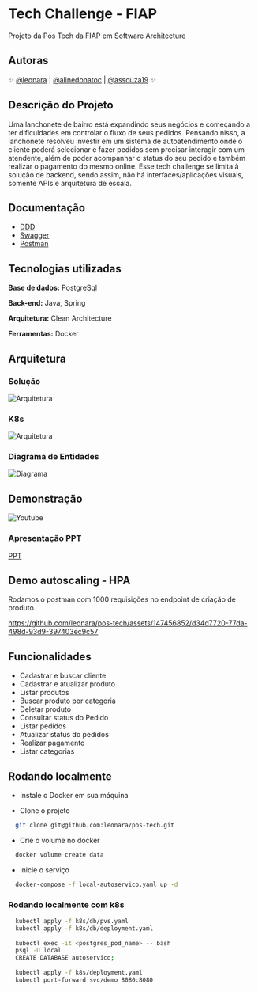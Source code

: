 # Tech Challenge - FIAP
Projeto da Pós Tech da FIAP em Software Architecture

## Autoras

✨ [@leonara](https://github.com/leonara) | [@alinedonatoc](https://github.com/alinedonatoc) | [@assouza19](https://github.com/assouza19) ✨

## Descrição do Projeto
Uma lanchonete de bairro está expandindo seus negócios e começando a ter dificuldades em controlar o fluxo de seus pedidos.
Pensando nisso, a lanchonete resolveu investir em um sistema de autoatendimento onde o cliente poderá selecionar e fazer pedidos sem precisar interagir
com um atendente, além de poder acompanhar o status do seu pedido e também realizar o pagamento do mesmo online.
Esse tech challenge se limita à solução de backend, sendo assim, não há interfaces/aplicações visuais, somente APIs e arquitetura de escala.


## Documentação

- [DDD](https://miro.com/app/board/uXjVNdf5-GE=/?share_link_id=675194698681)
- [Swagger](https://github.com/leonara/pos-tech/blob/main/swagger/openapi.json)
- [Postman](https://github.com/leonara/pos-tech?tab=readme-ov-file#:~:text=test%20with%20postman-,Postman%20Collection,-To%20run%20locally)


## Tecnologias utilizadas

**Base de dados:** PostgreSql

**Back-end:** Java, Spring

**Arquitetura:** Clean Architecture

**Ferramentas:** Docker


## Arquitetura

### Solução
![Arquitetura](https://iili.io/JcMEdDN.md.png)

### K8s
![Arquitetura](https://iili.io/JcM2chX.md.png)

### Diagrama de Entidades
![Diagrama](https://iili.io/JcaG9un.md.jpg)

## Demonstração

![Youtube](https://youtu.be/snBFICM0EXU)

### Apresentação PPT

[PPT](https://docs.google.com/presentation/d/1hZupMjyPEl4gAjgGiPyhvc325YhSDVaryYZD6WQMjn0/edit?usp=sharing)

## Demo autoscaling - HPA

Rodamos o postman com 1000 requisições no endpoint de criação de produto.

https://github.com/leonara/pos-tech/assets/147456852/d34d7720-77da-498d-93d9-397403ec9c57


## Funcionalidades

- Cadastrar e buscar cliente
- Cadastrar e atualizar produto
- Listar produtos
- Buscar produto por categoria
- Deletar produto
- Consultar status do Pedido
- Listar pedidos
- Atualizar status do pedidos
- Realizar pagamento
- Listar categorias


## Rodando localmente

- Instale o Docker em sua máquina

- Clone o projeto

```bash
  git clone git@github.com:leonara/pos-tech.git
```

- Crie o volume no docker

```bash
  docker volume create data
```

- Inicie o serviço

```bash
  docker-compose -f local-autoservico.yaml up -d
```

### Rodando localmente com k8s

```bash
  kubectl apply -f k8s/db/pvs.yaml
  kubectl apply -f k8s/db/deployment.yaml
  
  kubectl exec -it <postgres_pod_name> -- bash
  psql -U local
  CREATE DATABASE autoservico;
    
  kubectl apply -f k8s/deployment.yaml
  kubectl port-forward svc/demo 8080:8080
```



